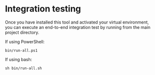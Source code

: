 # Integration testing

Once you have installed this tool and activated your virtual environment, you can execute an end-to-end integration test by running from the main project directory.

If using PowerShell:

```
bin/run-all.ps1
```

If using bash:

```
sh bin/run-all.sh
```